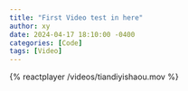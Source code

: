 ```yaml
---
title: "First Video test in here"
author: xy
date: 2024-04-17 18:10:00 -0400
categories: [Code]
tags: [Video]
---
```


{% reactplayer /videos/tiandiyishaou.mov %}